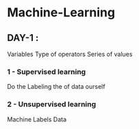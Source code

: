 # Machine-Learning

## DAY-1 :    

Variables 
Type of operators
Series of values

### 1 - Supervised learning
Do the Labeling the of data ourself

### 2 - Unsupervised learning
Machine Labels Data
